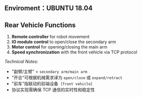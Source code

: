 ## Enviroment：UBUNTU 18.04
## Rear Vehicle Functions  
1. ​**Remote controller**​ for robot movement  
2. ​**IO module control**​ to open/close the secondary arm  
3. ​**Motor control**​ for opening/closing the main arm  
4. ​**Speed synchronization**​ with the front vehicle via TCP protocol  

*Technical Notes:*  
- "副臂/主臂" = `secondary arm/main arm`  
- "开合"可根据机械需求译为 `open/close` 或 `expand/retract`  
- "前车"指联动的前端设备（`front vehicle`）  
- 协议实现需确保 TCP 通信的实时性和稳定性  

